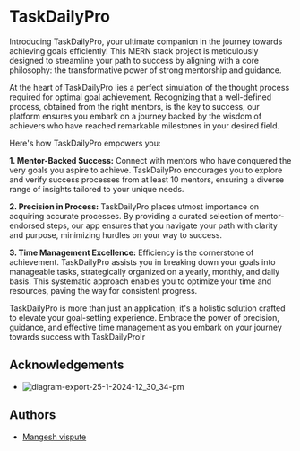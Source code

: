 
# TaskDailyPro

Introducing TaskDailyPro, your ultimate companion in the journey towards achieving goals efficiently! This MERN stack project is meticulously designed to streamline your path to success by aligning with a core philosophy: the transformative power of strong mentorship and guidance.

At the heart of TaskDailyPro lies a perfect simulation of the thought process required for optimal goal achievement. Recognizing that a well-defined process, obtained from the right mentors, is the key to success, our platform ensures you embark on a journey backed by the wisdom of achievers who have reached remarkable milestones in your desired field.

Here's how TaskDailyPro empowers you:

**1. Mentor-Backed Success:**
Connect with mentors who have conquered the very goals you aspire to achieve. TaskDailyPro encourages you to explore and verify success processes from at least 10 mentors, ensuring a diverse range of insights tailored to your unique needs.

**2. Precision in Process:**
TaskDailyPro places utmost importance on acquiring accurate processes. By providing a curated selection of mentor-endorsed steps, our app ensures that you navigate your path with clarity and purpose, minimizing hurdles on your way to success.

**3. Time Management Excellence:**
Efficiency is the cornerstone of achievement. TaskDailyPro assists you in breaking down your goals into manageable tasks, strategically organized on a yearly, monthly, and daily basis. This systematic approach enables you to optimize your time and resources, paving the way for consistent progress.

TaskDailyPro is more than just an application; it's a holistic solution crafted to elevate your goal-setting experience. Embrace the power of precision, guidance, and effective time management as you embark on your journey towards success with TaskDailyPro!r


## Acknowledgements


 - ![diagram-export-25-1-2024-12_30_34-pm](https://github.com/mangesh123vispute/TaskDailyPro/assets/112755002/587ab08e-da4a-476b-a212-1f9758a4c66b)




## Authors

- [Mangesh vispute](https://github.com/mangesh123vispute)

